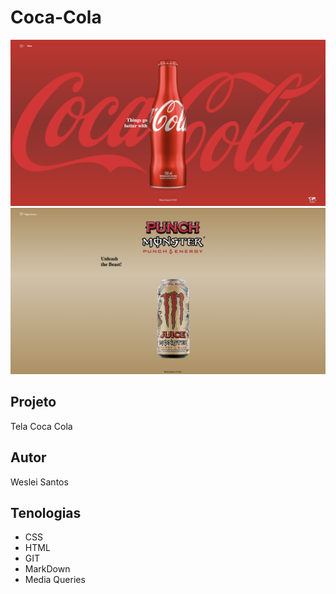 # Coca-Cola
![](preview4.png)
![](preview.4.png)

## Projeto
Tela Coca Cola

## Autor
Weslei Santos

## Tenologias
* CSS
* HTML
* GIT
* MarkDown
* Media Queries
